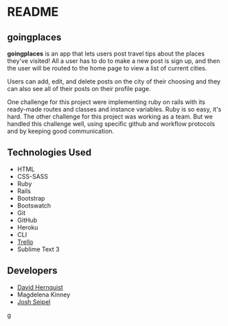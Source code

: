 # README

## goingplaces

**goingplaces** is an app that lets users post travel tips about the
places they've visited! All a user has to do to make a new post is
sign up, and then the user will be routed to the home page to view a
list of current cities.

Users can add, edit, and delete posts on the city of their choosing and
they can also see all of their posts on their profile page.

One challenge for this project were implementing ruby on rails with its ready-made routes and classes and instance variables. Ruby is so easy, it's hard. The other challenge for this project was working as a team. But we handled this challenge well, using specific github and workflow protocols and by keeping good communication. 

## Technologies Used

* HTML
* CSS-SASS
* Ruby
* Rails
* Bootstrap
* Bootswatch
* Git
* GitHub
* Heroku
* CLI
* [Trello](https://trello.com/b/MGznU8n0/project-4)
* Sublime Text 3

## Developers
* [David Hernquist](http://davidhernquist.com/)
* Magdelena Kinney
* [Josh Seipel](https://jaguarj.github.io/myportfolio/)

g

